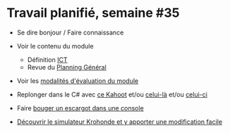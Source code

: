 # Travail planifié, semaine #35

- Se dire bonjour / Faire connaissance

- Voir le contenu du module
  - Définition [ICT](https://www.modulbaukasten.ch/module/320/1/fr-FR?title=Programmer-orient%C3%A9-objet)
  - Revue du [Planning Général](../README.md)  

- Voir les [modalités d'évaluation du module](../evaluation/DEP.md)

- Replonger dans le C# avec [ce Kahoot](https://create.kahoot.it/share/test-de-niveau-c-1/e76b122d-aaf1-4548-b076-99405c4efc81) et/ou [celui-là](https://create.kahoot.it/share/test-de-niveau-c-2/c0cf41a1-a765-48a3-ad67-86015be6339c) et/ou [celui-ci](https://create.kahoot.it/share/test-de-niveau-c-3/c0376be0-d2d6-4a4f-8589-f8969ba2f7c3)

- Faire [bouger un escargot dans une console](../exos/snail/snail.md)
  
- [Découvrir le simulateur Krohonde et y apporter une modification facile](https://labs.section-inf.ch/codelabs/ant-simu-01/index.html?index=..%2F..ict)

